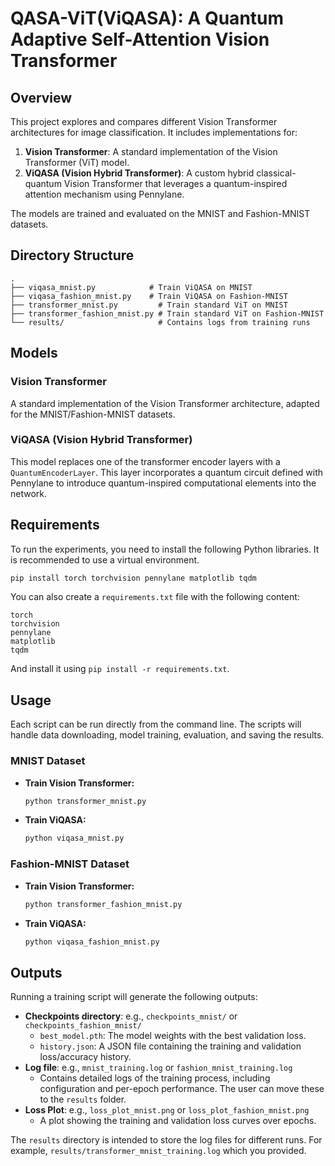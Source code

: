 # QASA-ViT(ViQASA): A Quantum Adaptive Self-Attention Vision Transformer

## Overview

This project explores and compares different Vision Transformer architectures for image classification. It includes implementations for:

1.  **Vision Transformer**: A standard implementation of the Vision Transformer (ViT) model.
2.  **ViQASA (Vision Hybrid Transformer)**: A custom hybrid classical-quantum Vision Transformer that leverages a quantum-inspired attention mechanism using Pennylane.

The models are trained and evaluated on the MNIST and Fashion-MNIST datasets.

## Directory Structure

```
.
├── viqasa_mnist.py            # Train ViQASA on MNIST
├── viqasa_fashion_mnist.py    # Train ViQASA on Fashion-MNIST
├── transformer_mnist.py         # Train standard ViT on MNIST
├── transformer_fashion_mnist.py # Train standard ViT on Fashion-MNIST
└── results/                     # Contains logs from training runs
```

## Models

### Vision Transformer
A standard implementation of the Vision Transformer architecture, adapted for the MNIST/Fashion-MNIST datasets.

### ViQASA (Vision Hybrid Transformer)
This model replaces one of the transformer encoder layers with a `QuantumEncoderLayer`. This layer incorporates a quantum circuit defined with Pennylane to introduce quantum-inspired computational elements into the network.

## Requirements

To run the experiments, you need to install the following Python libraries. It is recommended to use a virtual environment.

```bash
pip install torch torchvision pennylane matplotlib tqdm
```

You can also create a `requirements.txt` file with the following content:
```
torch
torchvision
pennylane
matplotlib
tqdm
```
And install it using `pip install -r requirements.txt`.

## Usage

Each script can be run directly from the command line. The scripts will handle data downloading, model training, evaluation, and saving the results.

### MNIST Dataset

*   **Train Vision Transformer:**
    ```bash
    python transformer_mnist.py
    ```

*   **Train ViQASA:**
    ```bash
    python viqasa_mnist.py
    ```

### Fashion-MNIST Dataset

*   **Train Vision Transformer:**
    ```bash
    python transformer_fashion_mnist.py
    ```

*   **Train ViQASA:**
    ```bash
    python viqasa_fashion_mnist.py
    ```

## Outputs

Running a training script will generate the following outputs:

*   **Checkpoints directory**: e.g., `checkpoints_mnist/` or `checkpoints_fashion_mnist/`
    *   `best_model.pth`: The model weights with the best validation loss.
    *   `history.json`: A JSON file containing the training and validation loss/accuracy history.
*   **Log file**: e.g., `mnist_training.log` or `fashion_mnist_training.log`
    *   Contains detailed logs of the training process, including configuration and per-epoch performance. The user can move these to the `results` folder.
*   **Loss Plot**: e.g., `loss_plot_mnist.png` or `loss_plot_fashion_mnist.png`
    *   A plot showing the training and validation loss curves over epochs.

The `results` directory is intended to store the log files for different runs. For example, `results/transformer_mnist_training.log` which you provided. 